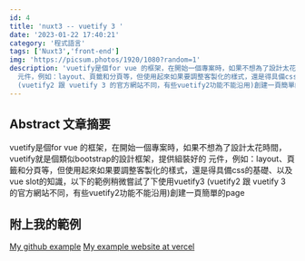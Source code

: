 ```yaml
---
id: 4
title: 'nuxt3 -- vuetify 3 '
date: '2023-01-22 17:40:21'
category: '程式語言'
tags: ['Nuxt3','front-end']
img: 'https://picsum.photos/1920/1080?random=1'
description: 'vuetify是個for vue 的框架，在開始一個專案時，如果不想為了設計太花時間，vuetify就是個類似bootstrap的設計框架，提供組裝好的
  元件，例如：layout、頁籤和分頁等，但使用起來如果要調整客製化的樣式，還是得具備css的基礎、以及vue slot的知識，以下的範例稍微嘗試了下使用vuetify3
  (vuetify2 跟 vuetify 3 的官方網站不同，有些vuetify2功能不能沿用)創建一頁簡單的page'
---
```

## Abstract 文章摘要
vuetify是個for vue 的框架，在開始一個專案時，如果不想為了設計太花時間，vuetify就是個類似bootstrap的設計框架，提供組裝好的
元件，例如：layout、頁籤和分頁等，但使用起來如果要調整客製化的樣式，還是得具備css的基礎、以及vue slot的知識，以下的範例稍微嘗試了下使用vuetify3
(vuetify2 跟 vuetify 3 的官方網站不同，有些vuetify2功能不能沿用)創建一頁簡單的page


## 附上我的範例
[My github example](https://github.com/nagiqq/vuetify-sample)
[My example website at vercel](https://vuetify-sample.vercel.app/test)
